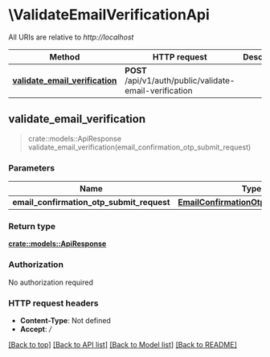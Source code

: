 # \ValidateEmailVerificationApi

All URIs are relative to *http://localhost*

Method | HTTP request | Description
------------- | ------------- | -------------
[**validate_email_verification**](ValidateEmailVerificationApi.md#validate_email_verification) | **POST** /api/v1/auth/public/validate-email-verification | 



## validate_email_verification

> crate::models::ApiResponse validate_email_verification(email_confirmation_otp_submit_request)


### Parameters


Name | Type | Description  | Required | Notes
------------- | ------------- | ------------- | ------------- | -------------
**email_confirmation_otp_submit_request** | [**EmailConfirmationOtpSubmitRequest**](EmailConfirmationOtpSubmitRequest.md) |  | [required] |

### Return type

[**crate::models::ApiResponse**](ApiResponse.md)

### Authorization

No authorization required

### HTTP request headers

- **Content-Type**: Not defined
- **Accept**: */*

[[Back to top]](#) [[Back to API list]](../README.md#documentation-for-api-endpoints) [[Back to Model list]](../README.md#documentation-for-models) [[Back to README]](../README.md)

